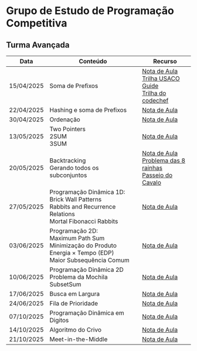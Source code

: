 # Grupo de Estudo de Programação Competitiva 

## Turma Avançada


| Data | Conteúdo | Recurso |
|------|----------|---------|
|  15/04/2025    | Soma de Prefixos | [Nota de Aula](Soma_de_Prefixo.pdf) <br> [Trilha USACO Guide](https://usaco.guide/silver/prefix-sums?lang=cpp) <br> [Trilha do codechef](https://www.codechef.com/pre/acticprefix-sums)|
| 22/04/2025     | Hashing e soma de Prefixos        |  [Nota de Aula](Hashing_e_prefixsum.pdf) |
| 30/04/2025   | Ordenação | [Nota de Aula](Ordenação.pdf) |
| 13/05/2025  | Two Pointers <br> 2SUM <br> 3SUM | [Nota de Aula](Two_pointer_and__Binary_Search.pdf) |
| 20/05/2025  | Backtracking <br> Gerando todos os subconjuntos| [Nota de Aula](Backtracking.pdf) <br> [Problema das 8 rainhas](https://marathoncode.blogspot.com/2012/06/importancia-de-algoritmos-eficientes.html) <br> [Passeio do Cavalo](https://marathoncode.blogspot.com/2012/05/algoritmos-de-tentativa-e-erro.html)|
| 27/05/2025 | Programação Dinâmica 1D: Brick Wall Patterns <br> Rabbits and Recurrence Relations <br> Mortal Fibonacci Rabbits | [Nota de Aula](Programação_Dinâmica_1D.pdf) |
| 03/06/2025 | Programação 2D: <br> Maximum Path Sum <br> Minimização do Produto Energia × Tempo (EDP) <br> Maior Subsequência Comum | [Nota de Aula](Programação_Dinâmica_2D.pdf) |
| 10/06/2025 | Programação Dinâmica 2D <br> Problema da Mochila <br> SubsetSum | [Nota de Aula](Programação_Dinâmica_2D__Mochila___SubsetSum_.pdf) | 
| 17/06/2025 | Busca em Largura | [Nota de Aula](Grafos.pdf) |
| 24/06/2025 | Fila de Prioridade | [Nota de Aula](Fila_de_Prioridades.pdf) |
| 07/10/2025 | Programação Dinâmica em Digitos | [Nota de Aula](Programação_Dinâmica_em_Digitos.pdf) |
| 14/10/2025 | Algoritmo do Crivo | [Nota de Aula](Algoritmo_do_Crivo.pdf) |
| 21/10/2025 | Meet-in-the-Middle | [Nota de Aula](Meet_in_the_middle.pdf) |

